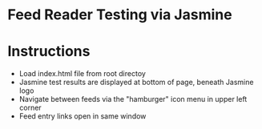 # Feed Reader Testing via Jasmine

# Instructions
- Load index.html file from root directoy
- Jasmine test results are displayed at bottom of page, beneath Jasmine logo
- Navigate between feeds via the "hamburger" icon menu in upper left corner
- Feed entry links open in same window
